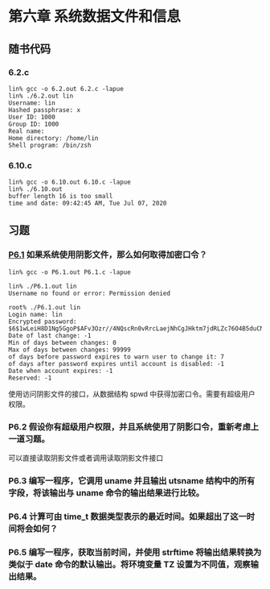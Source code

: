 # 第六章 系统数据文件和信息

## 随书代码

### 6.2.c
```
lin% gcc -o 6.2.out 6.2.c -lapue
lin% ./6.2.out lin
Username: lin
Hashed passphrase: x
User ID: 1000
Group ID: 1000
Real name: 
Home directory: /home/lin
Shell program: /bin/zsh
```

### 6.10.c
```
lin% gcc -o 6.10.out 6.10.c -lapue
lin% ./6.10.out
buffer length 16 is too small
time and date: 09:42:45 AM, Tue Jul 07, 2020
```

## 习题

### [P6.1](./P6.1.c) 如果系统使用阴影文件，那么如何取得加密口令？
```
lin% gcc -o P6.1.out P6.1.c -lapue

lin% ./P6.1.out lin
Username no found or error: Permission denied

root% ./P6.1.out lin
Login name: lin
Encrypted password: $6$1wLeiH8D1Ng5GgoP$AFv3Ozr//4NQscRn0vRrcLaejNhCgJHktm7jdRLZc76O4B5duCN96a2edNWTAe67fHm7fQpGT1lWtu9NGs6Wb1
Date of last change: -1
Min of days between changes: 0
Max of days between changes: 99999
of days before password expires to warn user to change it: 7
of days after password expires until account is disabled: -1
Date when account expires: -1
Reserved: -1
```
使用访问阴影文件的接口，从数据结构 spwd 中获得加密口令。需要有超级用户权限。

### P6.2 假设你有超级用户权限，并且系统使用了阴影口令，重新考虑上一道习题。
可以直接读取阴影文件或者调用读取阴影文件接口

### P6.3 编写一程序，它调用 uname 并且输出 utsname 结构中的所有字段，将该输出与 uname 命令的输出结果进行比较。

### P6.4 计算可由 time_t 数据类型表示的最近时间。如果超出了这一时间将会如何？

### P6.5 编写一程序，获取当前时间，并使用 strftime 将输出结果转换为类似于 date 命令的默认输出。将环境变量 TZ 设置为不同值，观察输出结果。
